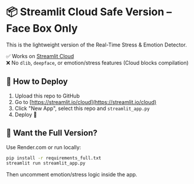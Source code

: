 # 📦 Streamlit Cloud Safe Version – Face Box Only

This is the lightweight version of the Real-Time Stress & Emotion Detector.

✅ Works on [Streamlit Cloud](https://streamlit.io/cloud)  
❌ No `dlib`, `deepface`, or emotion/stress features (Cloud blocks compilation)

## 🚀 How to Deploy

1. Upload this repo to GitHub
2. Go to [https://streamlit.io/cloud](https://streamlit.io/cloud)
3. Click "New App", select this repo and `streamlit_app.py`
4. Deploy 🎉

## 🧠 Want the Full Version?

Use Render.com or run locally:

```bash
pip install -r requirements_full.txt
streamlit run streamlit_app.py
```

Then uncomment emotion/stress logic inside the app.

